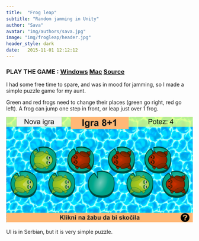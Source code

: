 ```yaml
---
title:  "Frog leap"
subtitle: "Random jamming in Unity"
author: "Sava"
avatar: "img/authors/sava.jpg"
image: "img/frogleap/header.jpg"
header_style: dark
date:   2015-11-01 12:12:12
---
```


### PLAY THE GAME : [Windows](https://drive.google.com/open?id=0B_YUM1pJMrsZWWxNX3NMUjVIRDA) [Mac](https://drive.google.com/open?id=0B_YUM1pJMrsZLUZ0cEhWTXNaaDA) [Source](https://github.com/SavaMinic/8plus1)

I had some free time to spare, and was in mood for jamming, so I made a simple puzzle game for my aunt.

Green and red frogs need to change their places (green go right, red go left). A frog can jump one step in front, or leap just over 1 frog.

<img class="def_image" src="/img/frogleap/shot1.jpg" />

UI is in Serbian, but it is very simple puzzle.
